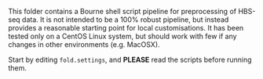 This folder contains a Bourne shell script pipeline for preprocessing of
HBS-seq data.  It is not intended to be a 100% robust pipeline, but instead
provides a reasonable starting point for local customisations.  It has been
tested only on a CentOS Linux system, but should work with few if any changes
in other environments (e.g. MacOSX).

Start by editing `fold.settings`, and **PLEASE** read the scripts before
running them.
